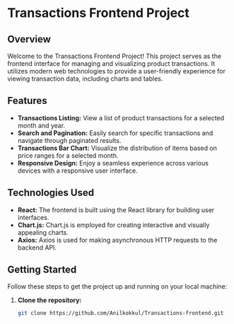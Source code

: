 # Transactions Frontend Project

## Overview

Welcome to the Transactions Frontend Project! This project serves as the frontend interface for managing and visualizing product transactions. It utilizes modern web technologies to provide a user-friendly experience for viewing transaction data, including charts and tables.

## Features

- **Transactions Listing:** View a list of product transactions for a selected month and year.
- **Search and Pagination:** Easily search for specific transactions and navigate through paginated results.
- **Transactions Bar Chart:** Visualize the distribution of items based on price ranges for a selected month.
- **Responsive Design:** Enjoy a seamless experience across various devices with a responsive user interface.

## Technologies Used

- **React:** The frontend is built using the React library for building user interfaces.
- **Chart.js:** Chart.js is employed for creating interactive and visually appealing charts.
- **Axios:** Axios is used for making asynchronous HTTP requests to the backend API.

## Getting Started

Follow these steps to get the project up and running on your local machine:

1. **Clone the repository:**

   ```bash
   git clone https://github.com/Anilkokkul/Transactions-frontend.git